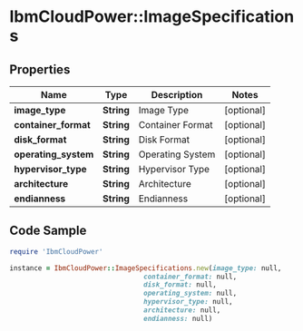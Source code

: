 # IbmCloudPower::ImageSpecifications

## Properties

Name | Type | Description | Notes
------------ | ------------- | ------------- | -------------
**image_type** | **String** | Image Type | [optional] 
**container_format** | **String** | Container Format | [optional] 
**disk_format** | **String** | Disk Format | [optional] 
**operating_system** | **String** | Operating System | [optional] 
**hypervisor_type** | **String** | Hypervisor Type | [optional] 
**architecture** | **String** | Architecture | [optional] 
**endianness** | **String** | Endianness | [optional] 

## Code Sample

```ruby
require 'IbmCloudPower'

instance = IbmCloudPower::ImageSpecifications.new(image_type: null,
                                 container_format: null,
                                 disk_format: null,
                                 operating_system: null,
                                 hypervisor_type: null,
                                 architecture: null,
                                 endianness: null)
```


